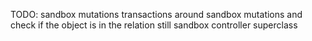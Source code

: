 TODO:
sandbox mutations
transactions around sandbox mutations and check if the object is in the relation still
sandbox controller superclass